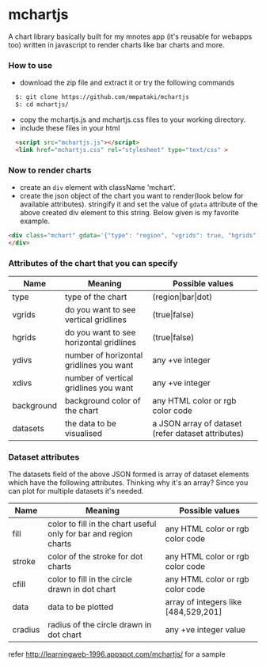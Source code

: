 # mchartjs
A chart library basically built for my mnotes app (it's reusable for webapps too) written in javascript to render charts like bar charts and more.

### How to use
* download the zip file and extract it or try the following commands
```bash
  $: git clone https://github.com/mmpataki/mchartjs
  $: cd mchartjs/
```
* copy the mchartjs.js  and mchartjs.css files to your working directory.
* include these files in your html
```html
  <script src="mchartjs.js"></script>
  <link href="mchartjs.css" rel="stylesheet" type="text/css" >
```


### Now to render charts
* create an `div` element with className 'mchart'.
* create the json object of the chart you want to render(look below for available attributes). stringify it and set the value of `gdata` attribute of the above created div element to this string. Below given is my favorite example.

```html
<div class="mchart" gdata='{"type": "region", "vgrids": true, "hgrids": true, "ydivs": 5, "xdivs": 5, "datasets": [{"fill": "skyblue", "data": [484,529,201,536,136,265,45,578,107,55]}, {"fill": "forestgreen", "data": [45,121,552,316,206,271,389,218,559,450]}]}'>
</div>
```
### Attributes of the chart that you can specify
Name | Meaning | Possible values
-----|---------|-------------------
type | type of the chart | (region\|bar\|dot)
vgrids | do you want to see vertical gridlines | (true\|false)
hgrids | do you want to see horizontal gridlines | (true\|false)
ydivs | number of horizontal gridlines you want | any +ve integer
xdivs | number of vertical gridlines you want | any +ve integer
background | background color of the chart |  any HTML color or rgb color code
datasets | the data to be visualised | a JSON array of dataset (refer dataset attributes)

### Dataset attributes
The datasets field of the above JSON formed is array of dataset elements which have the following attributes. Thinking why it's an array? Since you can plot for multiple datasets it's needed.

Name | Meaning | Possible values
-----|---------|-----------------
fill | color to fill in the chart useful only for bar and region charts | any HTML color or rgb color code
stroke | color of the stroke for dot charts | any HTML color or rgb color code
cfill | color to fill in the circle drawn in dot chart | any HTML color or rgb color code
data | data to be plotted | array of integers like [484,529,201]
cradius | radius of the circle drawn in dot chart | any +ve integer value

refer http://learningweb-1996.appspot.com/mchartjs/ for a sample
